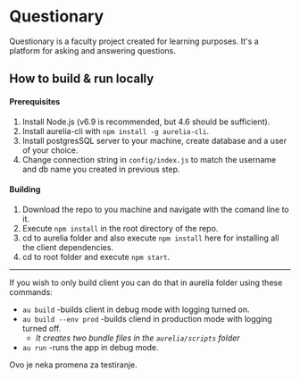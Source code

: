 # Questionary
Questionary is a faculty project created for learning purposes. It's a platform for asking and answering questions.

## How to build & run locally

#### Prerequisites
1. Install Node.js (v6.9 is recommended, but 4.6 should be sufficient).
2. Install aurelia-cli with `npm install -g aurelia-cli`.
3. Install postgresSQL server to your machine, create database and a user of your choice.
4. Change connection string in `config/index.js` to match the username and db name you created in previous step.

#### Building
1. Download the repo to you machine and navigate with the comand line to it.
2. Execute `npm install` in the root directory of the repo.
3. cd to aurelia folder and also execute `npm install` here for installing all the client dependencies.
4. cd to root folder and execute `npm start`.
---
If you wish to only build client you can do that in aurelia folder using these commands:

* `au build` -builds client in debug mode with logging turned on.
* `au build --env prod` -builds cliend in production mode with logging turned off.
  * *It creates two bundle files in the `aurelia/scripts` folder*
* `au run` -runs the app in debug mode.

Ovo je neka promena za testiranje.
